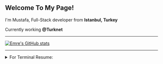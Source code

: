 ﻿## Welcome To My Page!

I'm Mustafa, Full-Stack developer from **Istanbul, Turkey** <img src="https://vectorflags.s3.amazonaws.com/flags/tr-square-01.png" width="15" height="15" /> 

Currently working **@Turknet** <img src="https://yt3.ggpht.com/_UqFXWjmXc9DIjckuAaO3_yzrNukC-ypDJWL05VTQ12f7von8PZJPpv4nGDYstqvwrI_zRzVtA=s68-c-k-c0x00ffffff-no-rj" width="15" height="15"/> 

---
[![Emre's GitHub stats](https://github-readme-stats.vercel.app/api?username=mustafaemreozmen&theme=vue-dark)](https://github-readme-stats.vercel.app/api?username=mustafaemreozmen&theme=vue-dark)

---
<details>
<summary>For Terminal Resume:</summary>

```bash
npx mustafaemreozmen
```

</details>


